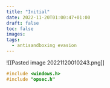 ```yaml
---
title: "Initial"
date: 2022-11-20T01:00:47+01:00
draft: false
toc: false
images:
tags:
  - antisandboxing evasion
---
```



![[Pasted image 20221120010243.png]]

```cpp
#include <windows.h>
#include "opsec.h"
```
